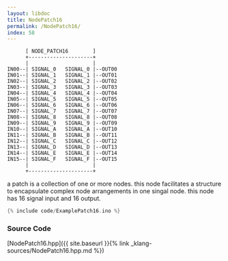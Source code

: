 ```yaml
---
layout: libdoc
title: NodePatch16
permalink: /NodePatch16/
index: 58
---
```


          [ NODE_PATCH16        ]       
          +---------------------+       
          |                     |       
    IN00--| SIGNAL_0   SIGNAL_0 |--OUT00
    IN01--| SIGNAL_1   SIGNAL_1 |--OUT01
    IN02--| SIGNAL_2   SIGNAL_2 |--OUT02
    IN03--| SIGNAL_3   SIGNAL_3 |--OUT03
    IN04--| SIGNAL_4   SIGNAL_4 |--OUT04
    IN05--| SIGNAL_5   SIGNAL_5 |--OUT05
    IN06--| SIGNAL_6   SIGNAL_6 |--OUT06
    IN07--| SIGNAL_7   SIGNAL_7 |--OUT07
    IN08--| SIGNAL_8   SIGNAL_8 |--OUT08
    IN09--| SIGNAL_9   SIGNAL_9 |--OUT09
    IN10--| SIGNAL_A   SIGNAL_A |--OUT10
    IN11--| SIGNAL_B   SIGNAL_B |--OUT11
    IN12--| SIGNAL_C   SIGNAL_C |--OUT12
    IN13--| SIGNAL_D   SIGNAL_D |--OUT13
    IN14--| SIGNAL_E   SIGNAL_E |--OUT14
    IN15--| SIGNAL_F   SIGNAL_F |--OUT15
          |                     |       
          +---------------------+       

a patch is a collection of one or more nodes. this node facilitates a structure to encapsulate complex node arrangements in one singal node. this node has 16 signal input and 16 output.


```c
{% include code/ExamplePatch16.ino %}
```

### Source Code

[NodePatch16.hpp]({{ site.baseurl }}{% link _klang-sources/NodePatch16.hpp.md %})

